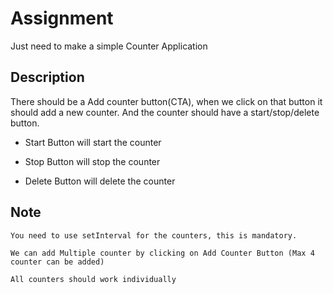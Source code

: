 # Assignment

Just need to make a simple Counter Application

## Description

There should be a Add counter button(CTA), when we click on that button it should add a new counter.
And the counter should have a start/stop/delete button.


* Start Button will start the counter

* Stop Button will stop the counter

* Delete Button will delete the counter


## Note
```
You need to use setInterval for the counters, this is mandatory.
```

```
We can add Multiple counter by clicking on Add Counter Button (Max 4 counter can be added)
```
```
All counters should work individually
```
